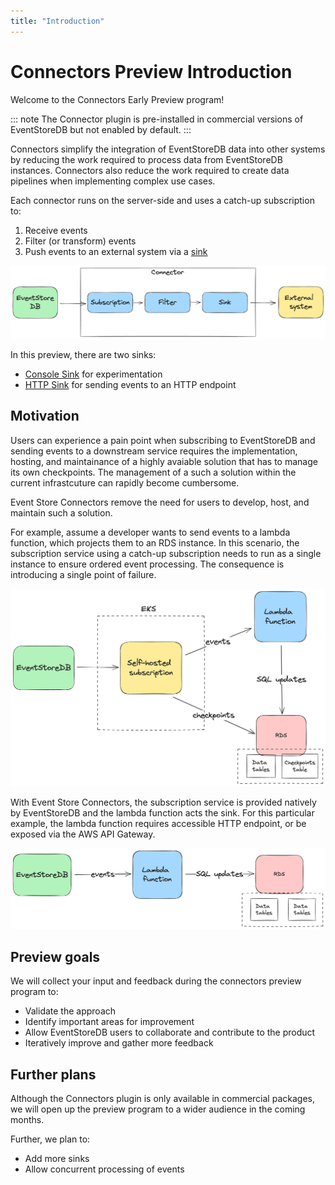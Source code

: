 ```yaml
---
title: "Introduction"
---
```


# Connectors Preview Introduction <Badge text="Commercial" type="warning" vertical="middle"/>

Welcome to the Connectors Early Preview program!

::: note
The Connector plugin is pre-installed in commercial versions of EventStoreDB but not enabled by default. 
:::

Connectors simplify the integration of EventStoreDB data into other systems by reducing the work required to process data from EventStoreDB instances.  Connectors also reduce the work required to create data pipelines when implementing complex use cases.

Each connector runs on the server-side and uses a catch-up subscription to:
1. Receive events
2. Filter (or transform) events
3. Push events to an external system via a [sink](https://en.wikipedia.org/wiki/Sink_(computing))

![Connectors Anatomy](./images/connector-anatomy.png)

In this preview, there are two sinks:

- [Console Sink](./sinks.md#console-sink) for experimentation
- [HTTP Sink](./sinks.md#http-sink) for sending events to an HTTP endpoint

## Motivation

Users can experience a pain point when subscribing to EventStoreDB and
sending events to a downstream service requires the implementation, hosting, and maintainance of a highly avaiable solution that has to manage its own checkpoints. The management of a such a solution within the current infrastcuture can rapidly become cumbersome.

Event Store Connectors remove the need for users to develop, host, and maintain such a solution.

For example, assume a developer wants to send events to a lambda function, which projects them to an RDS instance.  In this scenario, the subscription service using a catch-up subscription needs to run as a single instance to ensure ordered event processing. The consequence is introducing a single point of failure.

![Example with EKS and Lambda](./images/example-lambda-eks.png)

With Event Store Connectors, the subscription service is provided natively by EventStoreDB and the lambda function acts the sink. For this particular example, the lambda function requires accessible HTTP endpoint, or be exposed via the AWS API Gateway.

![Example with Connector and Lambda](./images/example-lambda-connector.png)

## Preview goals

We will collect your input and feedback during the connectors preview program to:

* Validate the approach
* Identify important areas for improvement
* Allow EventStoreDB users to collaborate and contribute to the product
* Iteratively improve and gather more feedback

## Further plans

Although the Connectors plugin is only available in commercial packages, we will open up the preview program to a wider audience in the coming months.

Further, we plan to:
* Add more sinks
* Allow concurrent processing of events
